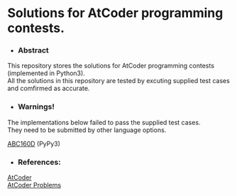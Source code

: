 # Solutions for AtCoder programming contests.
- ### Abstract  
This repository stores the solutions for AtCoder programming contests (implemented in Python3).  
All the solutions in this repository are tested by excuting supplied test cases and comfirmed as accurate. 

- ### Warnings! 
The implementations below failed to pass the supplied test cases.  
They need to be submitted by other language options.  
  
 [ABC160D](https://github.com/kttaroha/AtCoder/blob/master/src/ABC1xx/ABC16x/ABC160/ABC160D.py) (PyPy3)

- ### References:
[AtCoder](https://atcoder.jp/home)  
[AtCoder Problems](https://kenkoooo.com/atcoder/#/table/)

